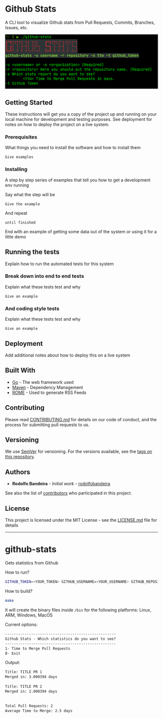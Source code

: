# Github Stats

A CLI tool to visualize Github stats from Pull Requests, Commits, Branches, Issues, etc.

<p align="center">
  <img src="docs/github-stats.png" max-width="75%"/>
</p>


## Getting Started

These instructions will get you a copy of the project up and running on your local machine for development and testing purposes. See deployment for notes on how to deploy the project on a live system.

### Prerequisites

What things you need to install the software and how to install them

```
Give examples
```

### Installing

A step by step series of examples that tell you how to get a development env running

Say what the step will be

```
Give the example
```

And repeat

```
until finished
```

End with an example of getting some data out of the system or using it for a little demo

## Running the tests

Explain how to run the automated tests for this system

### Break down into end to end tests

Explain what these tests test and why

```
Give an example
```

### And coding style tests

Explain what these tests test and why

```
Give an example
```

## Deployment

Add additional notes about how to deploy this on a live system

## Built With

* [Go](http://www.dropwizard.io/1.0.2/docs/) - The web framework used
* [Maven](https://maven.apache.org/) - Dependency Management
* [ROME](https://rometools.github.io/rome/) - Used to generate RSS Feeds

## Contributing

Please read [CONTRIBUTING.md](https://gist.github.com/PurpleBooth/b24679402957c63ec426) for details on our code of conduct, and the process for submitting pull requests to us.

## Versioning

We use [SemVer](http://semver.org/) for versioning. For the versions available, see the [tags on this repository](https://github.com/your/project/tags). 

## Authors

* **Rodolfo Bandeira** - *Initial work* - [rodolfobandeira](https://github.com/rodolfobandeira)

See also the list of [contributors](https://github.com/rodolfobandeira/github-stats/contributors) who participated in this project.

## License

This project is licensed under the MIT License - see the [LICENSE.md](LICENSE.md) file for details




---



# github-stats
Gets statistics from Github

How to run?

```bash
GITHUB_TOKEN=<YOUR_TOKEN> GITHUB_USERNAME=<YOUR_USERNAME> GITHUB_REPOSITORY=<REPO> go run github-stats.go
```

How to build?

```bash
make
```

It will create the binary files inside `/bin` for the following platforms: Linux, ARM, Windows, MacOS


Current options:

```
---------------------------------------------------
Github Stats - Which statistics do you want to see?
---------------------------------------------------
1- Time to Merge Pull Requests
0- Exit
```

Output:

```
Title: TITLE PR 1
Merged in: 3.000394 days

Title: TITLE PR 2
Merged in: 2.000394 days


Total Pull Requests: 2
Average Time to Merge: 2.5 days
```
